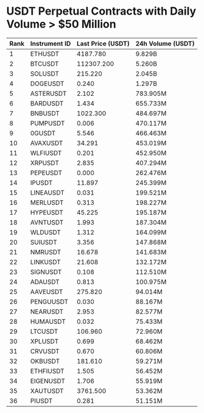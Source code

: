 # USDT Perpetual Contracts with Daily Volume > $50 Million

| Rank | Instrument ID | Last Price (USDT) | 24h Volume (USDT) |
|------|---------------|-------------------|-------------------|
| 1 | ETHUSDT | 4187.780 | 9.829B |
| 2 | BTCUSDT | 112307.200 | 5.260B |
| 3 | SOLUSDT | 215.220 | 2.045B |
| 4 | DOGEUSDT | 0.240 | 1.297B |
| 5 | ASTERUSDT | 2.102 | 783.905M |
| 6 | BARDUSDT | 1.434 | 655.733M |
| 7 | BNBUSDT | 1022.300 | 484.697M |
| 8 | PUMPUSDT | 0.006 | 470.117M |
| 9 | 0GUSDT | 5.546 | 466.463M |
| 10 | AVAXUSDT | 34.291 | 453.019M |
| 11 | WLFIUSDT | 0.201 | 452.950M |
| 12 | XRPUSDT | 2.835 | 407.294M |
| 13 | PEPEUSDT | 0.000 | 262.476M |
| 14 | IPUSDT | 11.897 | 245.399M |
| 15 | LINEAUSDT | 0.031 | 199.521M |
| 16 | MERLUSDT | 0.313 | 198.227M |
| 17 | HYPEUSDT | 45.225 | 195.187M |
| 18 | AVNTUSDT | 1.993 | 187.304M |
| 19 | WLDUSDT | 1.312 | 164.099M |
| 20 | SUIUSDT | 3.356 | 147.868M |
| 21 | NMRUSDT | 16.678 | 141.683M |
| 22 | LINKUSDT | 21.608 | 132.172M |
| 23 | SIGNUSDT | 0.108 | 112.510M |
| 24 | ADAUSDT | 0.813 | 100.975M |
| 25 | AAVEUSDT | 275.820 | 94.014M |
| 26 | PENGUUSDT | 0.030 | 88.167M |
| 27 | NEARUSDT | 2.953 | 82.577M |
| 28 | HUMAUSDT | 0.032 | 75.433M |
| 29 | LTCUSDT | 106.960 | 72.960M |
| 30 | XPLUSDT | 0.699 | 68.462M |
| 31 | CRVUSDT | 0.670 | 60.806M |
| 32 | OKBUSDT | 181.610 | 59.271M |
| 33 | ETHFIUSDT | 1.505 | 56.452M |
| 34 | EIGENUSDT | 1.706 | 55.919M |
| 35 | XAUTUSDT | 3761.500 | 53.362M |
| 36 | PIUSDT | 0.281 | 51.151M |
